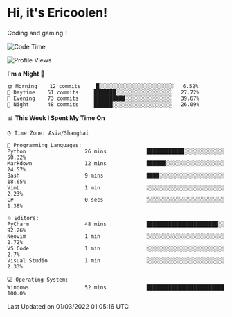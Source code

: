 # Hi, it's Ericoolen!
Coding and gaming！

<!--START_SECTION:waka-->
![Code Time](http://img.shields.io/badge/Code%20Time-184%20hrs%2036%20mins-blue)

![Profile Views](http://img.shields.io/badge/Profile%20Views-4-blue)

**I'm a Night 🦉** 

```text
🌞 Morning    12 commits     █░░░░░░░░░░░░░░░░░░░░░░░░   6.52% 
🌆 Daytime    51 commits     ███████░░░░░░░░░░░░░░░░░░   27.72% 
🌃 Evening    73 commits     ██████████░░░░░░░░░░░░░░░   39.67% 
🌙 Night      48 commits     ██████░░░░░░░░░░░░░░░░░░░   26.09%

```


📊 **This Week I Spent My Time On** 

```text
⌚︎ Time Zone: Asia/Shanghai

💬 Programming Languages: 
Python                   26 mins             ████████████░░░░░░░░░░░░░   50.32% 
Markdown                 12 mins             ██████░░░░░░░░░░░░░░░░░░░   24.57% 
Bash                     9 mins              ████░░░░░░░░░░░░░░░░░░░░░   18.65% 
VimL                     1 min               ░░░░░░░░░░░░░░░░░░░░░░░░░   2.23% 
C#                       0 secs              ░░░░░░░░░░░░░░░░░░░░░░░░░   1.38%

🔥 Editors: 
PyCharm                  48 mins             ███████████████████████░░   92.26% 
Neovim                   1 min               ░░░░░░░░░░░░░░░░░░░░░░░░░   2.72% 
VS Code                  1 min               ░░░░░░░░░░░░░░░░░░░░░░░░░   2.7% 
Visual Studio            1 min               ░░░░░░░░░░░░░░░░░░░░░░░░░   2.33%

💻 Operating System: 
Windows                  52 mins             █████████████████████████   100.0%

```


 Last Updated on 01/03/2022 01:05:16 UTC
<!--END_SECTION:waka-->

